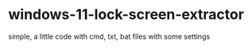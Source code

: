 # windows-11-lock-screen-extractor
simple, a little code with cmd, txt, bat files with some settings
